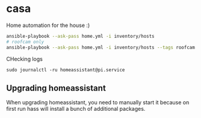 # casa

Home automation for the house :)


```bash
ansible-playbook --ask-pass home.yml -i inventory/hosts
# roofcam only
ansible-playbook --ask-pass home.yml -i inventory/hosts --tags roofcam
```

CHecking logs

```
sudo journalctl -ru homeassistant@pi.service
```

## Upgrading homeassistant

When upgrading homeassistant, you need to manually start it because on first run hass will install a bunch of additional packages.
